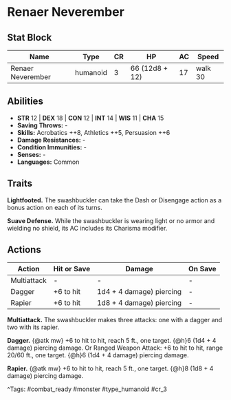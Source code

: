 # Renaer Neverember

## Stat Block

| Name | Type | CR | HP | AC | Speed |
|------|------|----|----|----|-------|
| Renaer Neverember | humanoid | 3 | 66 (12d8 + 12) | 17 | walk 30 |

## Abilities

- **STR** 12 | **DEX** 18 | **CON** 12 | **INT** 14 | **WIS** 11 | **CHA** 15
- **Saving Throws:** -  
- **Skills:** Acrobatics ++8, Athletics ++5, Persuasion ++6  
- **Damage Resistances:** -  
- **Condition Immunities:** -  
- **Senses:** -  
- **Languages:** Common

## Traits

**Lightfooted.** The swashbuckler can take the Dash or Disengage action as a bonus action on each of its turns.

**Suave Defense.** While the swashbuckler is wearing light or no armor and wielding no shield, its AC includes its Charisma modifier.


## Actions

| Action | Hit or Save | Damage | On Save |
|--------|--------------|--------|----------|
| Multiattack | - | - | - |
| Dagger | +6 to hit | 1d4 + 4 damage) piercing | - |
| Rapier | +6 to hit | 1d8 + 4 damage) piercing | - |

**Multiattack.** The swashbuckler makes three attacks: one with a dagger and two with its rapier.

**Dagger.** {@atk mw} +6 to hit to hit, reach 5 ft., one target. {@h}6 (1d4 + 4 damage) piercing damage. Or Ranged Weapon Attack: +6 to hit to hit, range 20/60 ft., one target. {@h}6 (1d4 + 4 damage) piercing damage.

**Rapier.** {@atk mw} +6 to hit to hit, reach 5 ft., one target. {@h}8 (1d8 + 4 damage) piercing damage.


^Tags: #combat_ready #monster #type_humanoid #cr_3